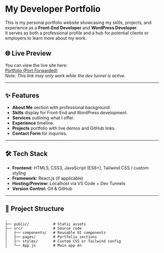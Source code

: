 # My Developer Portfolio

This is my personal portfolio website showcasing my skills, projects, and experience as a **Front-End Developer** and **WordPress Developer**.  
It serves as both a professional profile and a hub for potential clients or employers to learn more about my work.

## 🌐 Live Preview
You can view the live site here:  
[Portfolio (Port Forwarded)](https://vj39cdq3-8080.uks1.devtunnels.ms/)  
_Note: This link may only work while the dev tunnel is active._

---

## ✨ Features
- **About Me** section with professional background.
- **Skills** display for Front-End and WordPress development.
- **Services** outlining what I offer.
- **Experience** timeline.
- **Projects** portfolio with live demos and GitHub links.
- **Contact Form** for inquiries.

---

## 🛠️ Tech Stack
- **Frontend:** HTML5, CSS3, JavaScript (ES6+), Tailwind CSS / custom styling
- **Framework:** React.js (if applicable)
- **Hosting/Preview:** Localhost via VS Code + Dev Tunnels
- **Version Control:** Git & GitHub

---

## 📂 Project Structure
```plaintext
.
├── public/           # Static assets
├── src/              # Source code
│   ├── components/   # Reusable UI components
│   ├── pages/        # Portfolio sections
│   ├── styles/       # Custom CSS or Tailwind config
│   └── App.js        # Main app en
